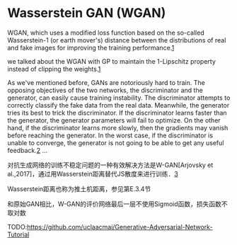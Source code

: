 

<!--
 * @version:
 * @Author:  StevenJokess https://github.com/StevenJokess
 * @Date: 2020-09-24 21:54:28
 * @LastEditors:  StevenJokess https://github.com/StevenJokess
 * @LastEditTime: 2020-10-14 20:27:38
 * @Description:
 * @TODO::
 * @Reference:
-->

# Wasserstein GAN (WGAN)

WGAN, which uses a modified loss function based on the so-called Wasserstein-1 (or earth mover's) distance between the distributions of real and fake images for improving the training performance.[1]


we talked about the WGAN with GP to maintain the 1-Lipschitz property instead of clipping the weights.[1]


As we've mentioned before, GANs are notoriously hard to train. The opposing objectives of the two networks, the discriminator and the generator, can easily cause training instability. The discriminator attempts to correctly classify the fake data from the real data. Meanwhile, the generator tries its best to trick the discriminator. If the discriminator learns faster than the generator, the generator parameters will fail to optimize. On the other hand, if the discriminator learns more slowly, then the gradients may vanish before reaching the generator. In the worst case, if the discriminator is unable to converge, the generator is not going to be able to get any useful feedback.[2]
...



对抗生成网络的训练不稳定问题的一种有效解决方法是W-GAN[Arjovsky et al.,2017]，通过用Wasserstein距离替代JS散度来进行训练．[3]

Wasserstein距离也称为推土机距离，参见第E.3.4节

和原始GAN相比，W-GAN的评价网络最后一层不使用Sigmoid函数，损失函数不取对数

[1]: https://learning.oreilly.com/library/view/python-machine-learning/9781789955750/Text/Chapter_17.xhtml#_idParaDest-342
[2]: https://learning.oreilly.com/library/view/advanced-deep-learning/9781788629416/ch05.html
[3]: https://nndl.github.io

TODO:https://github.com/uclaacmai/Generative-Adversarial-Network-Tutorial

